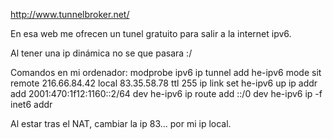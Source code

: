 http://www.tunnelbroker.net/

En esa web me ofrecen un tunel gratuito para salir a la internet ipv6.

Al tener una ip dinámica no se que pasara :/

Comandos en mi ordenador:
modprobe ipv6
ip tunnel add he-ipv6 mode sit remote 216.66.84.42 local 83.35.58.78 ttl 255
ip link set he-ipv6 up
ip addr add 2001:470:1f12:1160::2/64 dev he-ipv6
ip route add ::/0 dev he-ipv6
ip -f inet6 addr


Al estar tras el NAT, cambiar la ip 83... por mi ip local.
